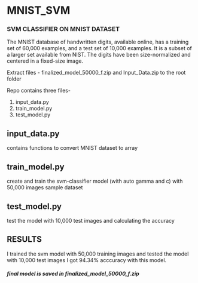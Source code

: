 # MNIST_SVM

### SVM CLASSIFIER ON MNIST DATASET
The MNIST database of handwritten digits, available online, has a training set of 60,000 examples, and a test set of 10,000 examples. It is a subset of a larger set available from NIST. The digits have been size-normalized and centered in a fixed-size image.

Extract files - finalized_model_50000_f.zip and Input_Data.zip to the root folder

Repo contains three files-
1. input_data.py
2. train_model.py
3. test_model.py

## input_data.py
contains functions to convert MNIST dataset to array

## train_model.py
create and train the svm-classifier model (with auto gamma and c) with 50,000 images sample dataset

## test_model.py
test the model with 10,000 test images and calculating the accuracy

## RESULTS
I trained the svm model with 50,000 training images and tested the model with 10,000 test images
I got 94.34% acccuracy with this model.

##### final model is saved in finalized_model_50000_f.zip

